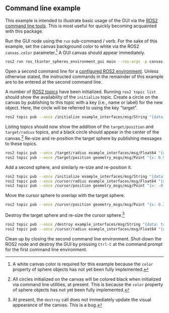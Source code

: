 <!-- License

Copyright 2022 Neuromechatronics Lab, Carnegie Mellon University (a.whit)

Contributors:
  a. whit. (nml@whit.contact)

This Source Code Form is subject to the terms of the Mozilla Public
License, v. 2.0. If a copy of the MPL was not distributed with this
file, You can obtain one at https://mozilla.org/MPL/2.0/.
-->


## Command line example

This example is intended to illustrate basic usage of the GUI via the 
[ROS2 command line tools]. This is most useful for quickly becoming acquainted 
with this package.

Run the GUI node using the `run` sub-command / verb. For the sake of this 
example, set the canvas background color to white via the ROS2 `canvas.color` 
parameter.[^canvas_color] A GUI canvas should appear immediately.

[^canvas_color]: A white canvas color is required for this example because the 
                 `color` property of sphere objects has not yet been fully 
                 implemented.

```bash
ros2 run ros_tkinter_spheres_environment_gui main --ros-args -p canvas.color:=white
```

Open a second command line for a [configured ROS2 environment]. Unless 
otherwise stated, the instructed commands in the remainder of this example are 
to be entered at the second command line.

A number of [ROS2 topics] have been initialized. Running `ros2 topic list` 
should show the availability of the `initialize` topic. Create a circle on the 
canvas by publishing to this topic with a key (i.e., name or label) for the 
new object. Here, the circle will be referred to using the key "target".

```bash
ros2 topic pub --once /initialize example_interfaces/msg/String "{data: target}"
```

Listing topics should now show the addition of the `target/position` and 
`target/radius` topics, and a black circle should appear in the center of the 
canvas.[^sphere_color] Re-size and re-position the target sphere by publishing 
messages to these topics.

[^sphere_color]: All circles initialized on the canvas will be colored black 
                 when initialized via command line utilities, at present. This 
                 is because the `color` property of sphere objects has not yet 
                 been fully implemented.

```bash
ros2 topic pub --once /target/radius example_interfaces/msg/Float64 "{data: 0.20}"
ros2 topic pub --once /target/position geometry_msgs/msg/Point "{x: 0.50, y: -0.55, z: 1.00}"
```

Add a second sphere, and similarly re-size and re-position it.

```bash
ros2 topic pub --once /initialize example_interfaces/msg/String "{data: cursor}"
ros2 topic pub --once /cursor/radius example_interfaces/msg/Float64 "{data: 0.10}"
ros2 topic pub --once /cursor/position geometry_msgs/msg/Point "{x: -0.25, y: 0.25, z: 0.00}"
```

Move the cursor sphere to overlap with the target sphere.

```bash
ros2 topic pub --once /cursor/position geometry_msgs/msg/Point "{x: 0.35, y: -0.35, z: 0.00}"
```

Destroy the target sphere and re-size the cursor sphere.[^destroy_bug]

[^destroy_bug]: At present, the `destroy` call does not immediately update the 
                visual appearance of the canvas. This is a bug.

```bash
ros2 topic pub --once /destroy example_interfaces/msg/String "{data: target}"
ros2 topic pub --once /cursor/radius example_interfaces/msg/Float64 "{data: 0.05}"
```

Clean up by closing the second command line environment. Shut-down the ROS2 
node and destroy the GUI by pressing `Ctrl-C` at the command prompt for the 
first command line environment.

<!---------------------------------------------------------------------
   References
---------------------------------------------------------------------->

[neuromechatronics]: https://www.meche.engineering.cmu.edu/faculty/neuromechatronics-lab.html

[ROS2 graph]: https://docs.ros.org/en/humble/Tutorials/Beginner-CLI-Tools/Understanding-ROS2-Nodes/Understanding-ROS2-Nodes.html#background

[ros_spheres_environment]: https://github.com/ricmua/ros_spheres_environment.git

[tkinter_spheres_environment_gui]: https://github.com/ricmua/tkinter_spheres_environment_gui

[z-order]: https://en.wikipedia.org/wiki/Z-order

[RGBA]: https://en.wikipedia.org/wiki/RGBA_color_model

[source the workspace overlay]: https://docs.ros.org/en/humble/Tutorials/Beginner-Client-Libraries/Creating-A-Workspace/Creating-A-Workspace.html#source-the-overlay

[source the ROS2 environment]: https://docs.ros.org/en/humble/Tutorials/Beginner-Client-Libraries/Creating-A-Workspace/Creating-A-Workspace.html#source-ros-2-environment

[ROS2 command line tools]: https://docs.ros.org/en/humble/Concepts/About-Command-Line-Tools.html

[configured ROS2 environment]: https://docs.ros.org/en/humble/Tutorials/Configuring-ROS2-Environment.html

[ROS2 topics]: https://docs.ros.org/en/humble/Tutorials/Beginner-CLI-Tools/Understanding-ROS2-Topics/Understanding-ROS2-Topics.html#background


